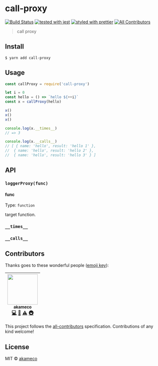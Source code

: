 # call-proxy

[![Build Status](https://travis-ci.org/akameco/call-proxy.svg?branch=master)](https://travis-ci.org/akameco/call-proxy)
[![tested with jest](https://img.shields.io/badge/tested_with-jest-99424f.svg)](https://github.com/facebook/jest)
[![styled with prettier](https://img.shields.io/badge/styled_with-prettier-ff69b4.svg)](https://github.com/prettier/prettier)
[![All Contributors](https://img.shields.io/badge/all_contributors-1-orange.svg?style=flat-square)](#contributors)

> call proxy

## Install

```
$ yarn add call-proxy
```

## Usage

```js
const callProxy = require('call-proxy')

let i = 0
const hello = () => `hello ${++i}`
const x = callProxy(hello)

x()
x()
x()

console.log(x.__times__)
// => 3

console.log(x.__calls__)
// [ { name: 'hello', result: 'hello 1' },
//  { name: 'hello', result: 'hello 2' },
//  { name: 'hello', result: 'hello 3' } ]
```

## API

### `loggerProxy(func)`

#### func

Type: `function`

target function.

### `__times__`

### `__calls__`

## Contributors

Thanks goes to these wonderful people ([emoji key](https://github.com/kentcdodds/all-contributors#emoji-key)):

<!-- ALL-CONTRIBUTORS-LIST:START - Do not remove or modify this section -->
<!-- prettier-ignore -->
| [<img src="https://avatars2.githubusercontent.com/u/4002137?v=4" width="100px;"/><br /><sub>akameco</sub>](http://akameco.github.io)<br />[💻](https://github.com/akameco/call-proxy/commits?author=akameco "Code") [📖](https://github.com/akameco/call-proxy/commits?author=akameco "Documentation") [⚠️](https://github.com/akameco/call-proxy/commits?author=akameco "Tests") [🚇](#infra-akameco "Infrastructure (Hosting, Build-Tools, etc)") |
| :---: |

<!-- ALL-CONTRIBUTORS-LIST:END -->

This project follows the [all-contributors](https://github.com/kentcdodds/all-contributors) specification. Contributions of any kind welcome!

## License

MIT © [akameco](http://akameco.github.io)
